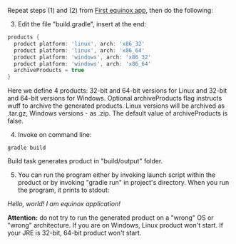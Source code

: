 Repeat steps (1) and (2) from [First equinox app](First-equinox-app), then do the following:

3. Edit the file "build.gradle", insert at the end:
  ```groovy
  products {
    product platform: 'linux', arch: 'x86_32'
    product platform: 'linux', arch: 'x86_64'
    product platform: 'windows', arch: 'x86_32'
    product platform: 'windows', arch: 'x86_64'
    archiveProducts = true
  }
  ```
  Here we define 4 products: 32-bit and 64-bit versions for Linux and 32-bit and 64-bit versions for Windows.
  Optional archiveProducts flag instructs wuff to archive the generated products. Linux versions will be 
  archived as .tar.gz, Windows versions - as .zip. The default value of archiveProducts is false.

4. Invoke on command line:
  ```shell
  gradle build
  ```
  Build task generates product in "build/output" folder.

5. You can run the program either by invoking launch script within the product or by invoking "gradle run" 
  in project's directory. When you run the program, it prints to stdout:
  
  *Hello, world! I am equinox application!*

**Attention:** do not try to run the generated product on a "wrong" OS or "wrong" architecture. If you are on Windows, Linux product won't start. If your JRE is 32-bit, 64-bit product won't start.